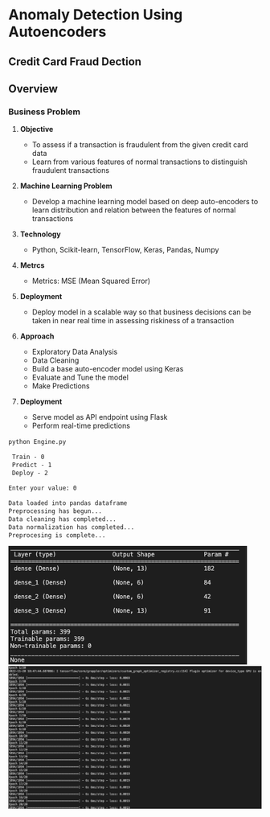 # Anomaly Detection Using Autoencoders

## Credit Card Fraud Dection

## Overview

### Business Problem

1. **Objective**
   - To assess if a transaction is fraudulent from the given credit card data
   - Learn from various features of normal transactions to distinguish fraudulent transactions 

2. **Machine Learning Problem**
   - Develop a machine learning model based on deep auto-encoders to learn distribution and relation between the features of normal transactions


3. **Technology**
   - Python, Scikit-learn, TensorFlow, Keras, Pandas, Numpy
   

4. **Metrcs**
   - Metrics: MSE (Mean Squared Error)
   

5. **Deployment**
   - Deploy model in a scalable way so that business decisions can be taken in near real time in assessing riskiness of a transaction

6. **Approach**

   - Exploratory Data Analysis  
   - Data Cleaning
   - Build a base auto-encoder model using Keras
   - Evaluate and Tune the model 
   - Make Predictions

7. **Deployment**
   - Serve model as API endpoint using Flask
   - Perform real-time predictions


`python Engine.py`

  ``` 
   Train - 0
   Predict - 1
   Deploy - 2
```
```
Enter your value: 0
```
```
Data loaded into pandas dataframe
Preprocessing has begun...
Data cleaning has completed...
Data normalization has completed...
Preprocesing is complete...
```
![](images/model_summary.png)
![](images/training.png)


